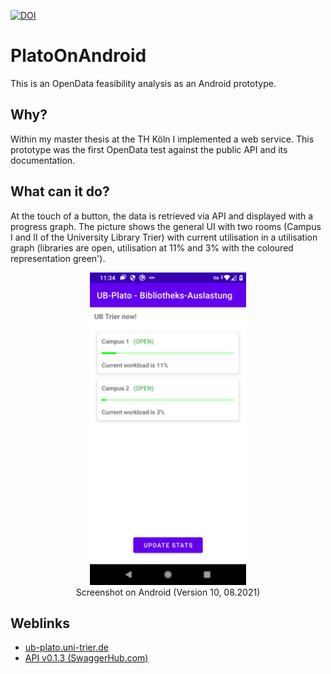 [![DOI](https://zenodo.org/badge/400756548.svg)](https://zenodo.org/badge/latestdoi/400756548)

# PlatoOnAndroid

This is an OpenData feasibility analysis as an Android prototype.

## Why?

Within my master thesis at the TH Köln I implemented a web service. This prototype was the first
OpenData test against the public API and its documentation.

## What can it do?

At the touch of a button, the data is retrieved via API and displayed with a progress graph. The
picture shows the general UI with two rooms (Campus I and II of the University Library Trier) with
current utilisation in a utilisation graph (libraries are open, utilisation at 11% and 3% with the
coloured representation green').


<div align="center">
  <figure>
    <img src="misc/PlatoOnAndroid-Screenshot.png" 
         alt="Shows the general UI with two rooms (Campus I and II of the University Library Trier) with current utilisation in a utilisation graph (libraries are open, utilisation at 11% and 3% with the coloured representation green')."
         height="500px"
         width="250px"
         style="object-fit:contain;
                height: 500px;
                width: 250px;" 
        />
    <figcaption>Screenshot on Android (Version 10, 08.2021)</figcaption>
  </figure>
</div>

## Weblinks

- [ub-plato.uni-trier.de](ub-plato.uni-trier.de)
- [API v0.1.3 (SwaggerHub.com)](https://app.swaggerhub.com/apis-docs/deeagle/UB-Plato/0.1.3)
